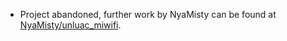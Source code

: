 * Project abandoned, further work by NyaMisty can be found at [NyaMisty/unluac_miwifi](https://github.com/NyaMisty/unluac_miwifi).
